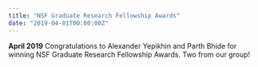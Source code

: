 ```yaml
---
title: "NSF Graduate Research Fellowship Awards"
date: "2019-04-01T00:00:00Z"
---
```

**April 2019** Congratulations to Alexander Yepikhin and Parth Bhide for winning NSF Graduate Research Fellowship Awards. Two from our group!
